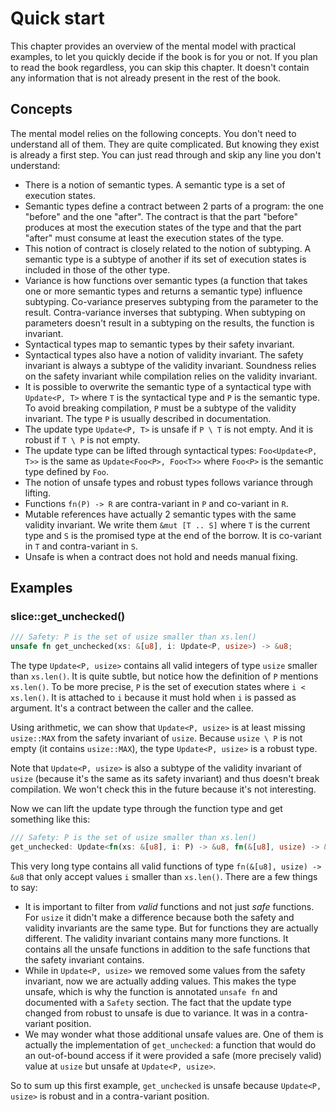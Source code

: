 # Quick start

This chapter provides an overview of the mental model with practical examples, to let you quickly
decide if the book is for you or not. If you plan to read the book regardless, you can skip this
chapter. It doesn't contain any information that is not already present in the rest of the book.

## Concepts

The mental model relies on the following concepts. You don't need to understand all of them. They
are quite complicated. But knowing they exist is already a first step. You can just read through and
skip any line you don't understand:
- There is a notion of semantic types. A semantic type is a set of execution states.
- Semantic types define a contract between 2 parts of a program: the one "before" and the one
  "after". The contract is that the part "before" produces at most the execution states of the type
  and that the part "after" must consume at least the execution states of the type.
- This notion of contract is closely related to the notion of subtyping. A semantic type is a
  subtype of another if its set of execution states is included in those of the other type.
- Variance is how functions over semantic types (a function that takes one or more semantic types
  and returns a semantic type) influence subtyping. Co-variance preserves subtyping from the
  parameter to the result. Contra-variance inverses that subtyping. When subtyping on parameters
  doesn't result in a subtyping on the results, the function is invariant.
- Syntactical types map to semantic types by their safety invariant.
- Syntactical types also have a notion of validity invariant. The safety invariant is always a
  subtype of the validity invariant. Soundness relies on the safety invariant while compilation
  relies on the validity invariant.
- It is possible to overwrite the semantic type of a syntactical type with `Update<P, T>` where `T`
  is the syntactical type and `P` is the semantic type. To avoid breaking compilation, `P` must be a
  subtype of the validity invariant. The type `P` is usually described in documentation.
- The update type `Update<P, T>` is unsafe if `P \ T` is not empty. And it is robust if `T \ P` is
  not empty.
- The update type can be lifted through syntactical types: `Foo<Update<P, T>>` is the same as
  `Update<Foo<P>, Foo<T>>` where `Foo<P>` is the semantic type defined by `Foo`.
- The notion of unsafe types and robust types follows variance through lifting.
- Functions `fn(P) -> R` are contra-variant in `P` and co-variant in `R`.
- Mutable references have actually 2 semantic types with the same validity invariant. We write them
  `&mut [T .. S]` where `T` is the current type and `S` is the promised type at the end of the
  borrow. It is co-variant in `T` and contra-variant in `S`.
- Unsafe is when a contract does not hold and needs manual fixing.

## Examples

### slice::get_unchecked()

```rust
/// Safety: P is the set of usize smaller than xs.len()
unsafe fn get_unchecked(xs: &[u8], i: Update<P, usize>) -> &u8;
```

The type `Update<P, usize>` contains all valid integers of type `usize` smaller than `xs.len()`. It
is quite subtle, but notice how the definition of `P` mentions `xs.len()`. To be more precise, `P`
is the set of execution states where `i < xs.len()`. It is attached to `i` because it must hold when
`i` is passed as argument. It's a contract between the caller and the callee.

Using arithmetic, we can show that `Update<P, usize>` is at least missing `usize::MAX` from the
safety invariant of `usize`. Because `usize \ P` is not empty (it contains `usize::MAX`), the type
`Update<P, usize>` is a robust type.

Note that `Update<P, usize>` is also a subtype of the validity invariant of `usize` (because it's
the same as its safety invariant) and thus doesn't break compilation. We won't check this in the
future because it's not interesting.

Now we can lift the update type through the function type and get something like this:

```rust
/// Safety: P is the set of usize smaller than xs.len()
get_unchecked: Update<fn(xs: &[u8], i: P) -> &u8, fn(&[u8], usize) -> &u8>;
```

This very long type contains all valid functions of type `fn(&[u8], usize) -> &u8` that only accept
values `i` smaller than `xs.len()`. There are a few things to say:
- It is important to filter from _valid_ functions and not just _safe_ functions. For `usize` it
  didn't make a difference because both the safety and validity invariants are the same type. But
  for functions they are actually different. The validity invariant contains many more functions. It
  contains all the unsafe functions in addition to the safe functions that the safety invariant
  contains.
- While in `Update<P, usize>` we removed some values from the safety invariant, now we are actually
  adding values. This makes the type unsafe, which is why the function is annotated `unsafe fn` and
  documented with a `Safety` section. The fact that the update type changed from robust to unsafe is
  due to variance. It was in a contra-variant position.
- We may wonder what those additional unsafe values are. One of them is actually the implementation
  of `get_unchecked`: a function that would do an out-of-bound access if it were provided a safe
  (more precisely valid) value at `usize` but unsafe at `Update<P, usize>`.

So to sum up this first example, `get_unchecked` is unsafe because `Update<P, usize>` is robust and
in a contra-variant position.
